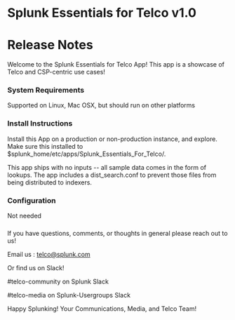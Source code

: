 # Splunk Essentials for Telco v1.0
# Release Notes

Welcome to the Splunk Essentials for Telco App! This app is a showcase of Telco and CSP-centric use cases!

### System Requirements
Supported on Linux, Mac OSX, but should run on other platforms

### Install Instructions
Install this App on a production or non-production instance, and explore. Make sure this installed to $splunk_home/etc/apps/Splunk_Essentials_For_Telco/.

This app ships with no inputs -- all sample data comes in the form of lookups. The app includes a dist_search.conf to prevent those files from being distributed to indexers. 

### Configuration
Not needed

### 
If you have questions, comments, or thoughts in general please reach out to us! 

Email us : telco@splunk.com

Or find us on Slack!

#telco-community on Splunk Slack

#telco-media on Splunk-Usergroups Slack

Happy Splunking!
Your Communications, Media, and Telco Team!



